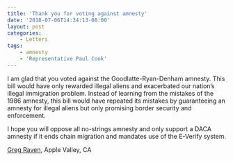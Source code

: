 ```yaml
---
title: 'Thank you for voting against amnesty'
date: '2018-07-06T14:34:13-08:00'
layout: post
categories:
    - Letters
tags:
    - amnesty
    - 'Representative Paul Cook'
---
```


I am glad that you voted against the Goodlatte-Ryan-Denham amnesty. This bill would have only rewarded illegal aliens and exacerbated our nation’s illegal immigration problem. Instead of learning from the mistakes of the 1986 amnesty, this bill would have repeated its mistakes by guaranteeing an amnesty for illegal aliens but only promising border security and enforcement.

I hope you will oppose all no-strings amnesty and only support a DACA amnesty if it ends chain migration and mandates use of the E-Verify system.

[Greg Raven](https://www.gregraven.org/), Apple Valley, CA